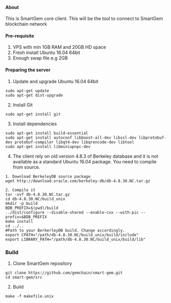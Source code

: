 #### About
This is SmartGem core client. This will be the tool to connect to SmartGem blockchain network

#### Pre-requisite
1. VPS with min 1GB RAM and 20GB HD space
2. Fresh install Ubuntu 16.04 64bit
3. Enough swap file e.g 2GB

#### Preparing the server
1. Update and upgrade Ubuntu 16.04 64bit
```
sudo apt-get update
sudo apt-get dist-upgrade

```
2. Install Git
```
sudo apt-get install git
```
3. Install dependencies
```
sudo apt-get install build-essential
sudo apt-get install autoconf libboost-all-dev libssl-dev libprotobuf-dev protobuf-compiler libqt4-dev libqrencode-dev libtool
sudo apt-get install libminiupnpc-dev

```
4. The client rely on old version 4.8.3 of Berkeley database and it is not available as a standard Ubuntu 16.04 package. You need  to compile from source.
```
1. Download BerkeleyDB source package
wget http://download.oracle.com/berkeley-db/db-4.8.30.NC.tar.gz
```
```
2. Compile it
tar -xvf db-4.8.30.NC.tar.gz
cd db-4.8.30.NC/build_unix
mkdir -p build
BDB_PREFIX=$(pwd)/build
../dist/configure --disable-shared --enable-cxx --with-pic --prefix=$BDB_PREFIX
make install
cd ../..
#Path to your BerkerleyDB build. Change accordingly.
export CPATH="/path/db-4.8.30.NC/build_unix/build/include"
export LIBRARY_PATH="/path/db-4.8.30.NC/build_unix/build/lib"
```
### Build

1. Clone SmartGem repository
```
git clone https://github.com/gemchain/smart-gem.git
cd smart-gem/src
```

2. Build
```
make -f makefile.unix
```